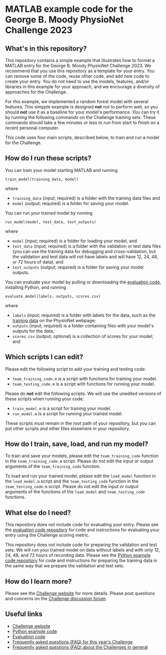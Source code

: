 # MATLAB example code for the George B. Moody PhysioNet Challenge 2023

## What's in this repository?

This repository contains a simple example that illustrates how to format a MATLAB entry for the George B. Moody PhysioNet Challenge 2023. We recommend that you use this repository as a template for your entry. You can remove some of the code, reuse other code, and add new code to create your entry. You do not need to use the models, features, and/or libraries in this example for your approach, and we encourage a diversity of approaches for the Challenge.

For this example, we implemented a random forest model with several features. This simpple example is designed **not** not to perform well, so you should **not** use it as a baseline for your model's performance. You can try it by running the following commands on the Challenge training sets. These commands should take a few minutes or less to run from start to finish on a recent personal computer.

This code uses four main scripts, described below, to train and run a model for the Challenge.

## How do I run these scripts?

You can train your model starting MATLAB and running

    train_model(training_data, model)

where

- `training_data` (input; required) is a folder with the training data files and
- `model` (output; required) is a folder for saving your model.

You can run your trained model by running

    run_model(model, test_data, test_outputs)

where

- `model` (input; required) is a folder for loading your model, and
- `test_data` (input; required) is a folder with the validation or test data files (you can use the training data for debugging and cross-validation, but the validation and test data will not have labels and will have 12, 24, 48, or 72 hours of data), and
- `test_outputs` (output; required) is a folder for saving your model outputs.

You can evaluate your model by pulling or downloading the [evaluation code](https://github.com/physionetchallenges/evaluation-2023), installing Python, and running

    evaluate_model(labels, outputs, scores.csv)

where

- `labels` (input; required) is a folder with labels for the data, such as the [training data](https://physionetchallenges.org/2023/#data) on the PhysioNet webpage;
- `outputs` (input; required) is a folder containing files with your model's outputs for the data;
- `scores.csv` (output; optional) is a collection of scores for your model; and

## Which scripts I can edit?

Please edit the following script to add your training and testing code:

- `team_training_code.m` is a script with functions for training your model.
- `team_testing_code.m` is a script with functions for running your model.

Please do **not** edit the following scripts. We will use the unedited versions of these scripts when running your code:

- `train_model.m` is a script for training your model.
- `run_model.m` is a script for running your trained model.

These scripts must remain in the root path of your repository, but you can put other scripts and other files elsewhere in your repository.

## How do I train, save, load, and run my model?

To train and save your models, please edit the `team_training_code` function in the `team_training_code.m` script. Please do not edit the input or output arguments of the `team_training_code` function.

To load and run your trained model, please edit the `load_model` function in the `load_model.m` script and the `team_testing_code` function in the `team_testing_code.m` script. Please do not edit the input or output arguments of the functions of the `load_model` and `team_testing_code` functions.

## What else do I need?

This repository does not include code for evaluating your entry. Please see the [evaluation code repository](https://github.com/physionetchallenges/evaluation-2023) for code and instructions for evaluating your entry using the Challenge scoring metric.

This repository does not include code for preparing the validation and test sets. We will run your trained model on data without labels and with only 12, 24, 48, and 72 hours of recording data. Please see the [Python example code repository](https://github.com/physionetchallenges/python-example-2023) for code and instructions for preparing the training data in the same way that we prepare the validation and test sets.

## How do I learn more?

Please see the [Challenge website](https://physionetchallenges.org/2023/) for more details. Please post questions and concerns on the [Challenge discussion forum](https://groups.google.com/forum/#!forum/physionet-challenges).

## Useful links

- [Challenge website](https://physionetchallenges.org/2023/)
- [Python example code](https://github.com/physionetchallenges/python-model-2023)
- [Evaluation code](https://github.com/physionetchallenges/evaluation-2023)
- [Frequently asked questions (FAQ) for this year's Challenge](https://physionetchallenges.org/2023/faq/)
- [Frequently asked questions (FAQ) about the Challenges in general](https://physionetchallenges.org/faq/)
